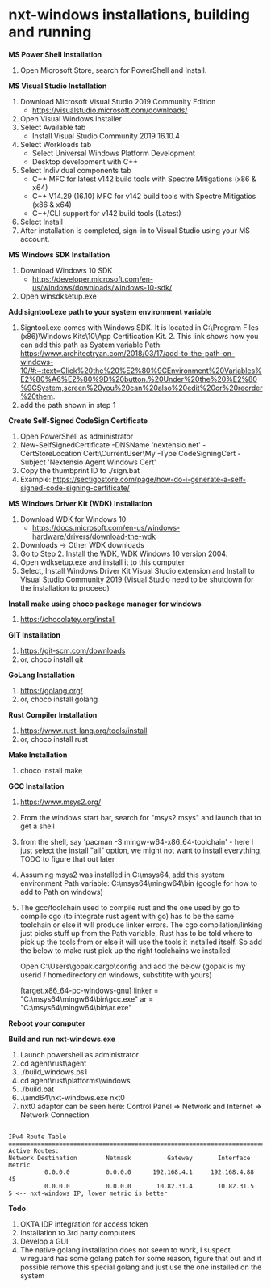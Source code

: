 # nxt-windows installations, building and running

<b>MS Power Shell Installation</b>
1. Open Microsoft Store, search for PowerShell and Install.

<b>MS Visual Studio Installation</b>
1. Download Microsoft Visual Studio 2019 Community Edition
   * https://visualstudio.microsoft.com/downloads/
2. Open Visual Windows Installer
3. Select Available tab
   * Install Visual Studio Community 2019 16.10.4
5. Select Workloads tab
   * Select Universal Windows Platform Development
   * Desktop development with C++
7. Select Individual components tab
   * C++ MFC for latest v142 build tools with Spectre Mitigations (x86 & x64)
   * C++ V14.29 (16.10) MFC for v142 build tools with Spectre Mitigatios (x86 & x64)
   * C++/CLI support for v142 build tools (Latest)
9. Select Install
10. After installation is completed, sign-in to Visual Studio using your MS account.

<b>MS Windows SDK Installation</b>
1. Download Windows 10 SDK
   * https://developer.microsoft.com/en-us/windows/downloads/windows-10-sdk/
2. Open winsdksetup.exe

<b>Add signtool.exe path to your system environment variable</b> 
1. Signtool.exe comes with Windows SDK. It is located in C:\Program Files (x86)\Windows Kits\10\App Certification Kit. 2. This link shows how you can add this path as System variable Path: https://www.architectryan.com/2018/03/17/add-to-the-path-on-windows-10/#:~:text=Click%20the%20%E2%80%9CEnvironment%20Variables%E2%80%A6%E2%80%9D%20button.%20Under%20the%20%E2%80%9CSystem,screen%20you%20can%20also%20edit%20or%20reorder%20them.
3. add the path shown in step 1

<b>Create Self-Signed CodeSign Certificate</b>
1. Open PowerShell as administrator
2. New-SelfSignedCertificate -DNSName 'nextensio.net' -CertStoreLocation Cert:\CurrentUser\My -Type CodeSigningCert -Subject 'Nextensio Agent Windows Cert'
3. Copy the thumbprint ID to ./sign.bat
4. Example: https://sectigostore.com/page/how-do-i-generate-a-self-signed-code-signing-certificate/

<b>MS Windows Driver Kit (WDK) Installation</b>
1. Download WDK for Windows 10
   * https://docs.microsoft.com/en-us/windows-hardware/drivers/download-the-wdk
2. Downloads -> Other WDK downloads
3. Go to Step 2. Install the WDK, WDK Windows 10 version 2004.
4. Open wdksetup.exe and install it to this computer
5. Select, Install Windows Driver Kit Visual Studio extension and Install to Visual Studio Community 2019 (Visual Studio need to be shutdown for the installation to proceed)

<b> Install make using choco package manager for windows</b>
1. https://chocolatey.org/install

<b>GIT Installation</b>
1. https://git-scm.com/downloads
2. or, choco install git

<b>GoLang Installation</b>
1. https://golang.org/
2. or, choco install golang

<b>Rust Compiler Installation</b>
1. https://www.rust-lang.org/tools/install
2. or, choco install rust

<b>Make Installation</b>
1. choco install make

<b>GCC Installation</b>
1. https://www.msys2.org/
2. From the windows start bar, search for "msys2 msys" and launch that to get a shell
3. from the shell, say 'pacman -S mingw-w64-x86_64-toolchain' - here I just select the install "all" option,
    we might  not want to install everything, TODO to figure that out later 
4. Assuming msys2 was installed in C:\msys64, add this system environment Path variable: C:\msys64\mingw64\bin
   (google for how to add to Path on windows)
5. The gcc/toolchain used to compile rust and the one used by go to compile cgo (to integrate rust agent with go)
   has to be the same toolchain or else it will produce linker errors. The cgo compilation/linking just picks stuff
   up from the Path variable, Rust has to be told where to pick up the tools from or else it will use the tools it
   installed itself. So add the below to make rust pick up the right toolchains we installed

   Open C:\Users\gopak\.cargo\config and add the below (gopak is my userid / homedirectory on windows, substitite with yours)

   [target.x86_64-pc-windows-gnu]
   linker = "C:\\msys64\\mingw64\\bin\\gcc.exe"
   ar = "C:\\msys64\\mingw64\\bin\\ar.exe"


<b>Reboot your computer</b>

<b>Build and run nxt-windows.exe</b>
1. Launch powershell as administrator
2. cd agent\rust\agent
3. ./build_windows.ps1
4. cd agent\rust\platforms\windows
5. ./build.bat
6. .\amd64\nxt-windows.exe nxt0
7. nxt0 adaptor can be seen here: Control Panel => Network and Internet => Network Connection

```$ route print

IPv4 Route Table
===========================================================================
Active Routes:
Network Destination        Netmask          Gateway       Interface  Metric
          0.0.0.0          0.0.0.0      192.168.4.1     192.168.4.88     45
          0.0.0.0          0.0.0.0       10.82.31.4       10.82.31.5      5 <-- nxt-windows IP, lower metric is better
```

<b> Todo </b>
1. OKTA IDP integration for access token
2. Installation to 3rd party computers
3. Develop a GUI
4. The native golang installation does not seem to work, I suspect wireguard has some
   golang patch for some reason, figure that out and if possible remove this special
   golang and just use the one installed on the system
